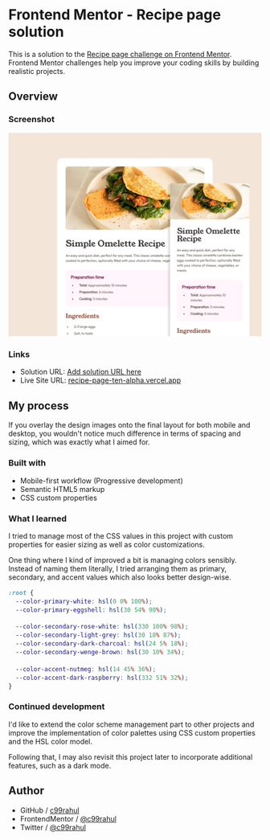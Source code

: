 # Frontend Mentor - Recipe page solution

This is a solution to the [Recipe page challenge on Frontend Mentor](https://www.frontendmentor.io/challenges/recipe-page-KiTsR8QQKm). Frontend Mentor challenges help you improve your coding skills by building realistic projects. 

## Overview

### Screenshot

![](./screenshot.jpg)

### Links

- Solution URL: [Add solution URL here](https://your-solution-url.com)
- Live Site URL: [recipe-page-ten-alpha.vercel.app](https://recipe-page-ten-alpha.vercel.app/)

## My process

If you overlay the design images onto the final layout for both mobile and desktop, you wouldn't notice much difference in terms of spacing and sizing, which was exactly what I aimed for.

### Built with

- Mobile-first workflow (Progressive development)
- Semantic HTML5 markup
- CSS custom properties

### What I learned

I tried to manage most of the CSS values in this project with custom properties for easier sizing as well as color customizations. 

One thing where I kind of improved a bit is managing colors sensibly. Instead of naming them literally, I tried arranging them as primary, secondary, and accent values which also looks better design-wise.

```css
:root {
  --color-primary-white: hsl(0 0% 100%);
  --color-primary-eggshell: hsl(30 54% 90%);

  --color-secondary-rose-white: hsl(330 100% 98%);
  --color-secondary-light-grey: hsl(30 18% 87%);
  --color-secondary-dark-charcoal: hsl(24 5% 18%);
  --color-secondary-wenge-brown: hsl(30 10% 34%);

  --color-accent-nutmeg: hsl(14 45% 36%);
  --color-accent-dark-raspberry: hsl(332 51% 32%);
}
```

### Continued development

I'd like to extend the color scheme management part to other projects and improve the implementation of color palettes using CSS custom properties and the HSL color model.

Following that, I may also revisit this project later to incorporate additional features, such as a dark mode.

## Author

- GitHub / [c99rahul](https://github.com/c99rahul)
- FrontendMentor / [@c99rahul](https://www.frontendmentor.io/profile/c99rahul)
- Twitter / [@c99rahul](https://twitter.com/c99rahul)